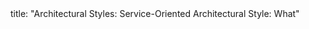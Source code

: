 <frontmatter>
title: "Architectural Styles: Service-Oriented Architectural Style: What"
</frontmatter>

<include src="unit-inPage-asFlat.md" boilerplate />